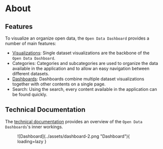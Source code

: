 # About

## Features

To visualize an organize open data, the `Open Data Dashboard` provides a number of main features:

* [Visualizations](visualizations.md): Single dataset visualizations are the backbone of the `Open Data Dashboard`.
* Categories: Categories and subcategories are used to organize the data available in the application
and to allow an easy navigation between different datasets.
* [Dashboards](dashboards.md): Dashboards combine multiple dataset visualizations together with other contents on a single page.
* Search: Using the search, every content available in the application can be found quickly.

## Technical Documentation

The [technical documentation](technical-documentation.md) provides an overview of the `Open Data Dashboards`'s inner workings.

<figure markdown="span">
    ![Dashboard](../assets/dashboard-2.png "Dashboard"){ loading=lazy }
</figure>
